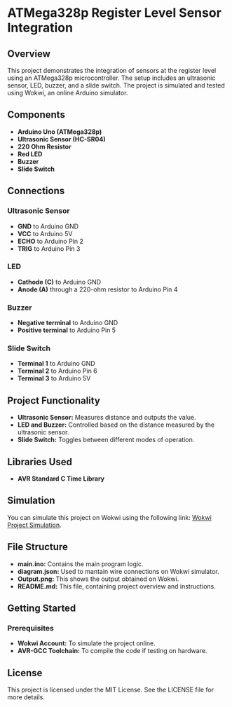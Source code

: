 
# ATMega328p Register Level Sensor Integration

## Overview
This project demonstrates the integration of sensors at the register level using an ATMega328p microcontroller. The setup includes an ultrasonic sensor, LED, buzzer, and a slide switch. The project is simulated and tested using Wokwi, an online Arduino simulator.

## Components
- **Arduino Uno (ATMega328p)**
- **Ultrasonic Sensor (HC-SR04)**
- **220 Ohm Resistor**
- **Red LED**
- **Buzzer**
- **Slide Switch**

## Connections
### Ultrasonic Sensor
- **GND** to Arduino GND
- **VCC** to Arduino 5V
- **ECHO** to Arduino Pin 2
- **TRIG** to Arduino Pin 3

### LED
- **Cathode (C)** to Arduino GND
- **Anode (A)** through a 220-ohm resistor to Arduino Pin 4

### Buzzer
- **Negative terminal** to Arduino GND
- **Positive terminal** to Arduino Pin 5

### Slide Switch
- **Terminal 1** to Arduino GND
- **Terminal 2** to Arduino Pin 6
- **Terminal 3** to Arduino 5V

## Project Functionality
- **Ultrasonic Sensor:** Measures distance and outputs the value.
- **LED and Buzzer:** Controlled based on the distance measured by the ultrasonic sensor.
- **Slide Switch:** Toggles between different modes of operation.

## Libraries Used
- **AVR Standard C Time Library**

## Simulation
You can simulate this project on Wokwi using the following link: [Wokwi Project Simulation](https://wokwi.com/projects/290056311044833800).

## File Structure
- **main.ino:** Contains the main program logic.
- **diagram.json:** Used to mantain wire connections on Wokwi simulator.
- **Output.png:** This shows the output obtained on Wokwi.
- **README.md:** This file, containing project overview and instructions.

## Getting Started
### Prerequisites
- **Wokwi Account:** To simulate the project online.
- **AVR-GCC Toolchain:** To compile the code if testing on hardware.

## License
This project is licensed under the MIT License. See the LICENSE file for more details.
